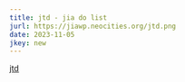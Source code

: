 ```yaml
---
title: jtd - jia do list
jurl: https://jiawp.neocities.org/jtd.png
date: 2023-11-05
jkey: new
---
```

<ins>[jtd](https://jiawp.neocities.org/fs.html)</ins>
